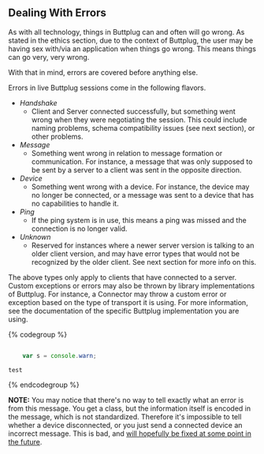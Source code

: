 ## Dealing With Errors

As with all technology, things in Buttplug can and often will go wrong. As stated in the ethics section, due to the context of Buttplug, the user may be having sex with/via an application when things go wrong. This means things can go very, very wrong. 

With that in mind, errors are covered before anything else.

Errors in live Buttplug sessions come in the following flavors.

* *Handshake*
    * Client and Server connected successfully, but something went wrong when they were negotiating the session. This could include naming problems, schema compatibility issues (see next section), or other problems.
* *Message*
    * Something went wrong in relation to message formation or communication. For instance, a message that was only supposed to be sent by a server to a client was sent in the opposite direction.
* *Device*
    * Something went wrong with a device. For instance, the device may no longer be connected, or a message was sent to a device that has no capabilities to handle it.
* *Ping*
    * If the ping system is in use, this means a ping was missed and the connection is no longer valid.
* *Unknown*
    * Reserved for instances where a newer server version is talking to an older client version, and may have error types that would not be recognized by the older client. See next section for more info on this.

The above types only apply to clients that have connected to a server. Custom exceptions or errors may also be thrown by library implementations of Buttplug. For instance, a Connector may throw a custom error or exception based on the type of transport it is using. For more information, see the documentation of the specific Buttplug implementation you are using. 

{% codegroup %}
```csharp::C#::./examples/csharp/ExceptionExample/Program.cs
```
```js
    var s = console.warn;
```
```twine
test
```
{% endcodegroup %}

**NOTE:** You may notice that there's no way to tell exactly what an error is from this message. You get a class, but the information itself is encoded in the message, which is not standardized. Therefore it's impossible to tell whether a device disconnected, or you just send a connected device an incorrect message. This is bad, and [will hopefully be fixed at some point in the future](https://github.com/buttplugio/buttplug/issues/70).
